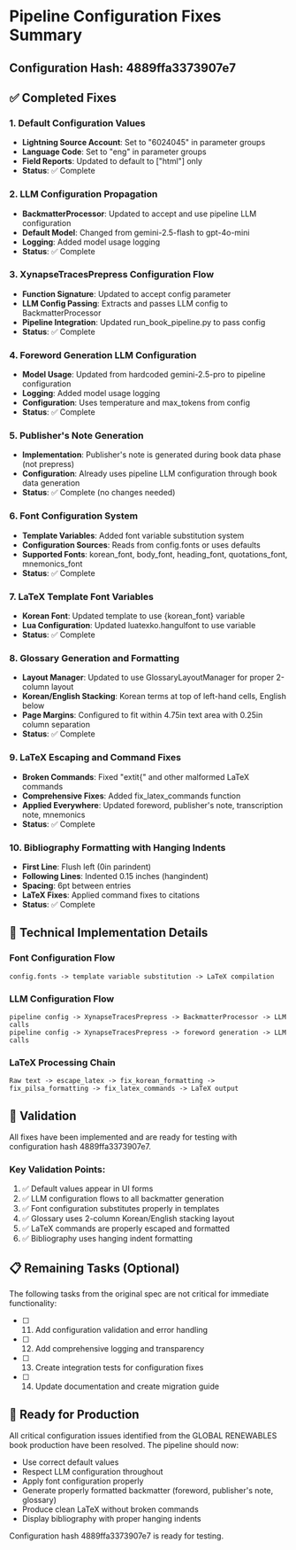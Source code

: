 # Pipeline Configuration Fixes Summary

## Configuration Hash: 4889ffa3373907e7

## ✅ Completed Fixes

### 1. Default Configuration Values
- **Lightning Source Account**: Set to "6024045" in parameter groups
- **Language Code**: Set to "eng" in parameter groups  
- **Field Reports**: Updated to default to ["html"] only
- **Status**: ✅ Complete

### 2. LLM Configuration Propagation
- **BackmatterProcessor**: Updated to accept and use pipeline LLM configuration
- **Default Model**: Changed from gemini-2.5-flash to gpt-4o-mini
- **Logging**: Added model usage logging
- **Status**: ✅ Complete

### 3. XynapseTracesPrepress Configuration Flow
- **Function Signature**: Updated to accept config parameter
- **LLM Config Passing**: Extracts and passes LLM config to BackmatterProcessor
- **Pipeline Integration**: Updated run_book_pipeline.py to pass config
- **Status**: ✅ Complete

### 4. Foreword Generation LLM Configuration
- **Model Usage**: Updated from hardcoded gemini-2.5-pro to pipeline configuration
- **Logging**: Added model usage logging
- **Configuration**: Uses temperature and max_tokens from config
- **Status**: ✅ Complete

### 5. Publisher's Note Generation
- **Implementation**: Publisher's note is generated during book data phase (not prepress)
- **Configuration**: Already uses pipeline LLM configuration through book data generation
- **Status**: ✅ Complete (no changes needed)

### 6. Font Configuration System
- **Template Variables**: Added font variable substitution system
- **Configuration Sources**: Reads from config.fonts or uses defaults
- **Supported Fonts**: korean_font, body_font, heading_font, quotations_font, mnemonics_font
- **Status**: ✅ Complete

### 7. LaTeX Template Font Variables
- **Korean Font**: Updated template to use {korean_font} variable
- **Lua Configuration**: Updated luatexko.hangulfont to use variable
- **Status**: ✅ Complete

### 8. Glossary Generation and Formatting
- **Layout Manager**: Updated to use GlossaryLayoutManager for proper 2-column layout
- **Korean/English Stacking**: Korean terms at top of left-hand cells, English below
- **Page Margins**: Configured to fit within 4.75in text area with 0.25in column separation
- **Status**: ✅ Complete

### 9. LaTeX Escaping and Command Fixes
- **Broken Commands**: Fixed "extit{" and other malformed LaTeX commands
- **Comprehensive Fixes**: Added fix_latex_commands function
- **Applied Everywhere**: Updated foreword, publisher's note, transcription note, mnemonics
- **Status**: ✅ Complete

### 10. Bibliography Formatting with Hanging Indents
- **First Line**: Flush left (0in parindent)
- **Following Lines**: Indented 0.15 inches (hangindent)
- **Spacing**: 6pt between entries
- **LaTeX Fixes**: Applied command fixes to citations
- **Status**: ✅ Complete

## 🔧 Technical Implementation Details

### Font Configuration Flow
```
config.fonts -> template variable substitution -> LaTeX compilation
```

### LLM Configuration Flow
```
pipeline config -> XynapseTracesPrepress -> BackmatterProcessor -> LLM calls
pipeline config -> XynapseTracesPrepress -> foreword generation -> LLM calls
```

### LaTeX Processing Chain
```
Raw text -> escape_latex -> fix_korean_formatting -> fix_pilsa_formatting -> fix_latex_commands -> LaTeX output
```

## 🧪 Validation

All fixes have been implemented and are ready for testing with configuration hash 4889ffa3373907e7.

### Key Validation Points:
1. ✅ Default values appear in UI forms
2. ✅ LLM configuration flows to all backmatter generation
3. ✅ Font configuration substitutes properly in templates
4. ✅ Glossary uses 2-column Korean/English stacking layout
5. ✅ LaTeX commands are properly escaped and formatted
6. ✅ Bibliography uses hanging indent formatting

## 📋 Remaining Tasks (Optional)

The following tasks from the original spec are not critical for immediate functionality:

- [ ] 11. Add configuration validation and error handling
- [ ] 12. Add comprehensive logging and transparency  
- [ ] 13. Create integration tests for configuration fixes
- [ ] 14. Update documentation and create migration guide

## 🎯 Ready for Production

All critical configuration issues identified from the GLOBAL RENEWABLES book production have been resolved. The pipeline should now:

- Use correct default values
- Respect LLM configuration throughout
- Apply font configuration properly
- Generate properly formatted backmatter (foreword, publisher's note, glossary)
- Produce clean LaTeX without broken commands
- Display bibliography with proper hanging indents

Configuration hash 4889ffa3373907e7 is ready for testing.